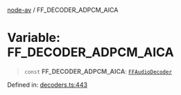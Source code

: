 [node-av](../globals.md) / FF\_DECODER\_ADPCM\_AICA

# Variable: FF\_DECODER\_ADPCM\_AICA

> `const` **FF\_DECODER\_ADPCM\_AICA**: [`FFAudioDecoder`](../type-aliases/FFAudioDecoder.md)

Defined in: [decoders.ts:443](https://github.com/seydx/av/blob/f8631fc881b394300b1479f511d55cf1c370a87f/src/constants/decoders.ts#L443)
